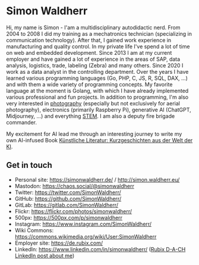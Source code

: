 # Simon Waldherr

Hi, my name is Simon - I'am a multidisciplinary autodidactic nerd.
From 2004 to 2008 I did my training as a mechatronics technician (specializing in communication technology).
After that, I gained work experience in manufacturing and quality control.
In my private life I've spend a lot of time on web and embedded development.
Since 2013 I am at my current employer and have gained a lot of experience in the areas of SAP, data analysis, logistics, trade, labeling (Zebra) and many others. Since 2020 I work as a data analyst in the controlling department.
Over the years I have learned various programming languages (Go, PHP, C, JS, R, SQL, DAX, …) and with them a wide variety of programming concepts.
My favorite language at the moment is Golang, with which I have already implemented various professional and fun projects.
In addition to programming, I'm also very interested in [photography](https://commons.wikimedia.org/wiki/User:SimonWaldherr) (especially but not exclusively for aerial photography), electronics (primarily Raspberry Pi), generative AI (ChatGPT, Midjourney, …) and everything [STEM](https://en.wikipedia.org/wiki/Science,_technology,_engineering,_and_mathematics). 
I am also a deputy fire brigade commander.  

My excitement for AI lead me through an interesting journey to write my own AI-infused Book [Künstliche Literatur: Kurzgeschichten aus der Welt der KI](https://www.amazon.de/dp/B0CH23SPMF).  

## Get in touch
- Personal site: https://simonwaldherr.de/ / http://simon.waldherr.eu/
- Mastodon: https://chaos.social/@simonwaldherr
- Twitter: https://twitter.com/SimonWaldherr/
- GitHub: https://github.com/SimonWaldherr/
- GitLab: https://gitlab.com/SimonWaldherr/
- Flickr: https://flickr.com/photos/simonwaldherr/
- 500px: https://500px.com/p/simonwaldherr
- Instagram: https://www.instagram.com/SimonWaldherr/
- Wiki Commons: https://commons.wikimedia.org/wiki/User:SimonWaldherr
- Employer site: https://de.rubix.com/
- LinkedIn: https://www.linkedin.com/in/simonwaldherr/ ([Rubix D-A-CH LinkedIn post about me](https://www.linkedin.com/posts/rubixdeutschland_onerubix-mitarbeitermonday-wirsindrubix-activity-7005443872306659329-6E2E?utm_source=share&utm_medium=member_desktop))
